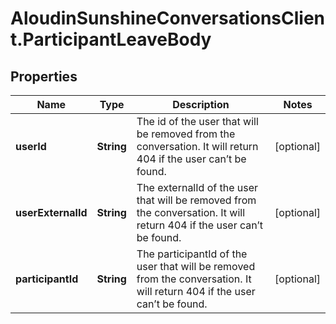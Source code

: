 # AloudinSunshineConversationsClient.ParticipantLeaveBody

## Properties

Name | Type | Description | Notes
------------ | ------------- | ------------- | -------------
**userId** | **String** | The id of the user that will be removed from the conversation. It will return 404 if the user can’t be found.  | [optional] 
**userExternalId** | **String** | The externalId of the user that will be removed from the conversation. It will return 404 if the user can’t be found.  | [optional] 
**participantId** | **String** | The participantId of the user that will be removed from the conversation. It will return 404 if the user can’t be found.  | [optional] 


